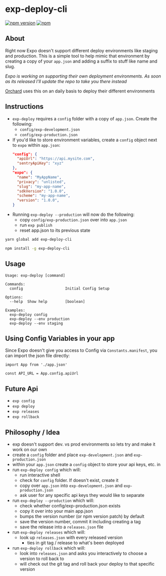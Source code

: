 # exp-deploy-cli

[![npm version](https://badge.fury.io/js/exp-deploy-cli.svg)](https://badge.fury.io/js/exp-deploy-cli)
[![npm](https://img.shields.io/npm/dt/exp-deploy-cli.svg)](https://www.npmjs.com/package/exp-deploy-cli)

## About

Right now Expo doesn't support different deploy environments like staging and production. This is a simple tool to help mimic that environment by creating a copy of your `app.json` and adding a suffix to stuff like name and slug.

*Expo is working on supporting their own deployment environments. As soon as its released I'll update the repo to take you there instead*

[Orchard](https://www.orchard.ai) uses this on an daily basis to deploy their different environments

## Instructions
- `exp-deploy` requires a `config` folder with a copy of `app.json`. Create the following:
  - `config/exp-development.json`
  - `config/exp-production.json`
- If  you'd like to store environment variables, create a `config` object next to `expo` within `app.json`:
  ```json
  "config": {
    "apiUrl": "https://api.mysite.com",
    "sentryApiKey": "xyz"
  },
  "expo": {
    "name": "MyAppName",
    "privacy": "unlisted",
    "slug": "my-app-name",
    "sdkVersion": "1.0.0",
    "scheme": "my-app-name",
    "version": "1.0.0",
  }
  ```
- Running `exp-deploy --production` will now do the following:
  - copy `config/exp-production.json` over into `app.json`
  - run `exp publish`
  - reset app.json to its previous state

```sh
yarn global add exp-deploy-cli
```

```sh
npm install -g exp-deploy-cli
```

## Usage

```
Usage: exp-deploy [command]

Commands:
  config                   Initial Config Setup

Options:
  --help  Show help        [boolean]

Examples:
  exp-deploy config
  exp-deploy --env production
  exp-deploy --env staging
```

## Using Config Variables in your app

Since Expo doesn't give you access to Config via `Constants.manifest`, you can import the json file directly:

```es6
import App from './app.json'

const API_URL = App.config.apiUrl
```

## Future Api
- `exp config`
- `exp deploy`
- `exp releases`
- `exp rollback`

## Philosophy /  Idea
- exp doesn't support dev. vs prod environments so lets try and make it work on our own
- create a `config` folder and place `exp-development.json` and `exp-production.json`
- within your `app.json` create a `config` object to store your api keys, etc. in
- run `exp-deploy config` which will:
  - run interactive shell
  - check for `config` folder. If doesn't exist, create it
  - copy over `app.json` into `exp-development.json` and `exp-production.json`
  - ask user for any specific api keys they would like to separate
- run `exp-deploy --production` which will:
  - check whether config/exp-production.json exists
  - copy it over into your main app.json
  - bumps the version number (or npm version patch) by default
  - save the version number, commit it including creating a tag
  - save the release into a `releases.json` file
- run `exp-deploy releases` which will:
  - look up `releases.json` with every released version
    - ties in git tag / release to what's been deployed
- run `exp-deploy rollback` which will:
  - look into `releases.json` and asks you interactively to choose a version to roll back to
  - will check out the git tag and roll back your deploy to that specific version
